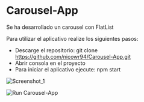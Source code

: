 # Carousel-App

Se ha desarrollado un carousel con FlatList

Para utilizar el aplicativo realize los siguientes pasos:
- Descarge el repositorio: git clone https://github.com/nicowr94/Carousel-App.git
- Abrir consola en el proyecto
- Para iniciar el aplicativo ejecute: npm start

![Screenshot_1](https://user-images.githubusercontent.com/35709873/132562574-a1af5929-0596-4a00-abe5-68b38a989f11.png)

![Run Carousel-App](https://user-images.githubusercontent.com/35709873/132562745-c199cbe5-70d4-40c2-affd-ff32d44555b1.gif)






